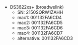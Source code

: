 - DS3622xs+ (broadwellnk)
  - SN: 2150SQRW1ZAHH
  - mac1: 001132FA6CD4
  - mac2: 001132FA6CD5
  - mac3: 001132FA6CD6
  - mac4: 001132FA6CD7
  - alternative: 001132FA6CD3